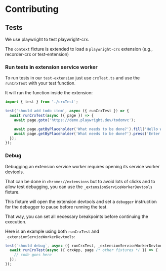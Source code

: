 # Contributing

## Tests

We use playwright to test playwright-crx.

The `context` fixture is extended to load a `playwright-crx` extension (e.g., recorder-crx or test-entension)

### Run tests in extension service worker

To run tests in our `test-extension` just use `crxTest.ts` and use the `runCrxTest` with your test function.

It will run the function inside the extension:

```ts
import { test } from './crxTest';

test('should add todo item', async ({ runCrxTest }) => {
  await runCrxTest(async ({ page }) => {
    await page.goto('https://demo.playwright.dev/todomvc');

    await page.getByPlaceholder('What needs to be done?').fill('Hello world');
    await page.getByPlaceholder('What needs to be done?').press('Enter');
  });
});
```

### Debug

Debugging an extension service worker requires opening its service worker devtools.

That can be done in `chrome://extensions` but to avoid lots of clicks and to allow test debugging, you can use the `_extensionServiceWorkerDevtools` fixture.

This fixture will open the extension devtools and set a `debugger` instruction for the debugger to pause before running the test.

That way, you can set all necessary breakpoints before continuing the execution.

Here is an example using both `runCrxTest` and `_extensionServiceWorkerDevtools`:

```ts
test(`should debug`, async ({ runCrxTest, _extensionServiceWorkerDevtools }) => {
  await runCrxTest(async ({ crxApp, page /* other fixtures */ }) => {
    // code goes here
  });
});
```
